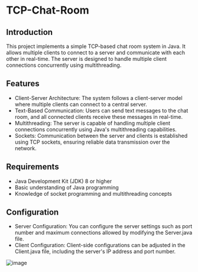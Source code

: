 # TCP-Chat-Room

## Introduction
This project implements a simple TCP-based chat room system in Java. It allows 
multiple clients to connect to a server and communicate with each other in real-time. 
The server is designed to handle multiple client connections concurrently using multithreading.

## Features
  * Client-Server Architecture: The system follows a client-server model where multiple clients can connect to a central server.
  * Text-Based Communication: Users can send text messages to the chat room, and all connected clients receive these messages in real-time.
  * Multithreading: The server is capable of handling multiple client connections concurrently using Java's multithreading capabilities.
  * Sockets: Communication between the server and clients is established using TCP sockets, ensuring reliable data transmission over the network.


## Requirements
  * Java Development Kit (JDK) 8 or higher
  * Basic understanding of Java programming
  * Knowledge of socket programming and multithreading concepts


## Configuration
  * Server Configuration: You can configure the server settings such as port number and maximum connections allowed by modifying the Server.java file.
  * Client Configuration: Client-side configurations can be adjusted in the Client.java file, including the server's IP address and port number.


![image](https://github.com/StoyanMihaylov99/TCP-Chat-Room/assets/107346999/a31df3d8-71c9-486d-976d-e95468ef8ad2)


